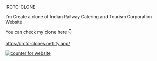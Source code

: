 
IRCTC-CLONE

I'm Create a clone of Indian Railway Catering and Tourism Corporation Website

You can check my clone here 👇

https://irctc-clones.netlify.app/

<a href="https://www.freecounterstat.com" title="counter for website"><img src="https://counter6.optistats.ovh/private/freecounterstat.php?c=dp3ygaf2u5c3d18n5tygynykutw96gtd" border="0" title="counter for website" alt="counter for website"></a>
